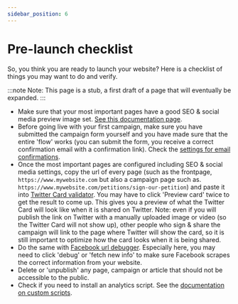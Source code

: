 ```yaml
---
sidebar_position: 6
---
```


# Pre-launch checklist

So, you think you are ready to launch your website? Here is a checklist of things you may want to do and verify.

:::note Note:
This page is a stub, a first draft of a page that will eventually be expanded.
:::


- Make sure that your most important pages have a good SEO & social media preview image set. [See this documentation page](SEO-and-social).
- Before going live with your first campaign, make sure you have submitted the campaign form yourself and you have made sure that the entire 'flow' works (you can submit the form, you receive a correct confirmation email with a confirmation link). Check the [settings for email confirmations](/docs/setting-up/settings#emails).
- Once the most important pages are configured including SEO & social media settings, copy the url of every page (such as the frontpage, `https://www.mywebsite.com` but also a campaign page such as. `https://www.mywebsite.com/petitions/sign-our-petition`) and paste it into [Twitter Card validator](https://cards-dev.twitter.com/validator). You may have to click 'Preview card' twice to get the result to come up. This gives you a preview of what the Twitter Card will look like when it is shared on Twitter. Note: even if you will publish the link on Twitter with a manually uploaded image or video (so the Twitter Card will not show up), other people who sign & share the campaign will link to the page where Twitter will show the card, so it is still important to optimize how the card looks when it is being shared.
- Do the same with [Facebook url debugger](https://developers.facebook.com/tools/debug/). Especially here, you may need to click 'debug' or 'fetch new info' to make sure Facebook scrapes the correct information from your website.
- Delete or 'unpublish' any page, campaign or article that should not be accessible to the public.
- Check if you need to install an analytics script. See the [documentation on custom scripts](/docs/setting-up/settings#scripts).
